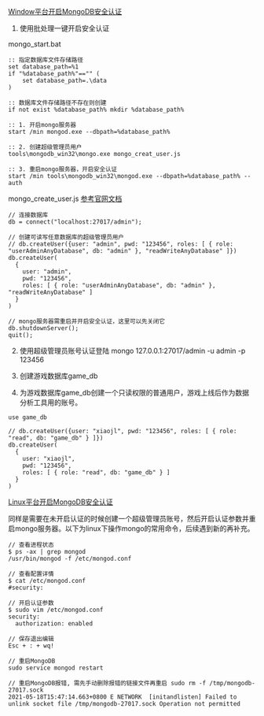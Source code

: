 [Window平台开启MongoDB安全认证](https://docs.mongodb.com/manual/tutorial/enable-authentication/)

1. 使用批处理一键开启安全认证

mongo_start.bat
```
:: 指定数据库文件存储路径
set database_path=%1
if "%database_path%"=="" (
	set database_path=.\data
)

:: 数据库文件存储路径不存在则创建
if not exist %database_path% mkdir %database_path%

:: 1. 开启mongo服务器
start /min mongod.exe --dbpath=%database_path%

:: 2. 创建超级管理员用户
tools\mongodb_win32\mongo.exe mongo_creat_user.js

:: 3. 重启mongo服务器，开启安全认证
start /min tools\mongodb_win32\mongod.exe --dbpath=%database_path% --auth
```

mongo_create_user.js [参考官网文档](https://docs.mongoing.com/the-mongo-shell/write-scripts-for-the-mongo-shell)
```
// 连接数据库
db = connect("localhost:27017/admin");

// 创建可读写任意数据库的超级管理员用户
// db.createUser({user: "admin", pwd: "123456", roles: [ { role: "userAdminAnyDatabase", db: "admin" }, "readWriteAnyDatabase" ]})
db.createUser(
  {
    user: "admin",
    pwd: "123456",
    roles: [ { role: "userAdminAnyDatabase", db: "admin" }, "readWriteAnyDatabase" ]
  }
)

// mongo服务器需重启并开启安全认证，这里可以先关闭它
db.shutdownServer();
quit();
```

2. 使用超级管理员账号认证登陆
mongo 127.0.0.1:27017/admin -u admin -p 123456

3. 创建游戏数据库game_db

4. 为游戏数据库game_db创建一个只读权限的普通用户，游戏上线后作为数据分析工具用的账号。
```
use game_db

// db.createUser({user: "xiaojl", pwd: "123456", roles: [ { role: "read", db: "game_db" } ]})
db.createUser(
  {
    user: "xiaojl",
    pwd: "123456",
    roles: [ { role: "read", db: "game_db" } ]
  }
)
```

[Linux平台开启MongoDB安全认证](https://docs.mongodb.com/manual/tutorial/enable-authentication/)

同样是需要在未开启认证的时候创建一个超级管理员账号，然后开启认证参数并重启mongo服务器。以下为linux下操作mongo的常用命令，后续遇到新的再补充。
```
// 查看进程状态
$ ps -ax | grep mongod
/usr/bin/mongod -f /etc/mongod.conf

// 查看配置详情
$ cat /etc/mongod.conf
#security:

// 开启认证参数
$ sudo vim /etc/mongod.conf
security:
  authorization: enabled

// 保存退出编辑
Esc + : + wq!

// 重启MongoDB
sudo service mongod restart

// 重启MongoDB报错, 需先手动删除报错的链接文件再重启 sudo rm -f /tmp/mongodb-27017.sock
2021-05-18T15:47:14.663+0800 E NETWORK  [initandlisten] Failed to unlink socket file /tmp/mongodb-27017.sock Operation not permitted
```
